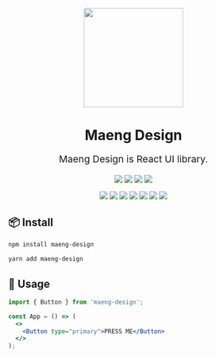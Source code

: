 <p align="center">
  <a href="https://maeng.design">
    <img width="200" src="https://user-images.githubusercontent.com/46251629/147764442-dbbbc3b4-6d6f-4cac-804a-7b64e01e4331.png">
  </a>
</p>

<h1 align="center">Maeng Design</h1>
<div align="center">
  <p align="center" style="font-size: 1.2rem;">Maeng Design is React UI library.</p>

![](https://img.shields.io/github/issues/maeng2418/Maeng-Design) ![](https://img.shields.io/github/forks/maeng2418/Maeng-Design) ![](https://img.shields.io/github/stars/maeng2418/Maeng-Design) ![](https://img.shields.io/github/license/maeng2418/Maeng-Design)

![](https://img.shields.io/badge/React-blue?longCache=true&logo=React&logoColor=white) ![](https://img.shields.io/badge/Typescript-blue?color=007ACC&longCache=true&logo=Typescript&logoColor=white) ![](https://img.shields.io/badge/%F0%9F%91%A9%E2%80%8D%F0%9F%8E%A4Emotion-f5222d) ![](https://img.shields.io/badge/-Storybook-eb2f96?&logo=Storybook&logoColor=white) ![](https://img.shields.io/badge/-Yarn-488DB7?&logo=Yarn&logoColor=white) ![](https://img.shields.io/badge/-Eslint-722ed1?&logo=Eslint&logoColor=#722ed1) ![](https://img.shields.io/badge/-Prettier-eb2f96?&logo=Prettier&logoColor=white)

</div>

## 📦 Install

```bash
npm install maeng-design
```

```bash
yarn add maeng-design
```

## 🔨 Usage

```jsx
import { Button } from 'maeng-design';

const App = () => (
  <>
    <Button type="primary">PRESS ME</Button>
  </>
);
```
